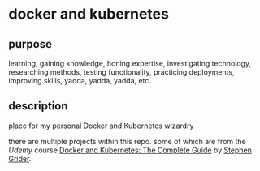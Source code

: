 # docker and kubernetes

## purpose
 learning, gaining knowledge, honing expertise, investigating technology,
 researching methods, testing functionality, practicing deployments,
 improving skills, yadda, yadda, yadda, etc.

## description

place for my personal Docker and Kubernetes wizardry

there are multiple projects within this repo.
some of which are from the *Udemy* course [Docker and Kubernetes: The Complete Guide](https://www.udemy.com/course/docker-and-kubernetes-the-complete-guide)
by [Stephen Grider](https://www.udemy.com/user/sgslo/).
